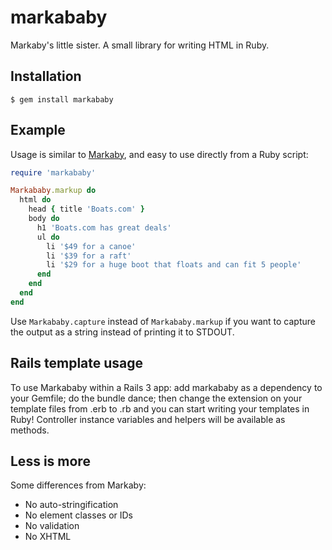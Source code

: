 # markababy


Markaby's little sister. A small library for writing HTML in Ruby.


## Installation

    $ gem install markababy


## Example

Usage is similar to [Markaby](http://en.wikipedia.org/wiki/Markaby),
and easy to use directly from a Ruby script:

```ruby
require 'markababy'

Markababy.markup do
  html do
    head { title 'Boats.com' }
    body do
      h1 'Boats.com has great deals'
      ul do
        li '$49 for a canoe'
        li '$39 for a raft'
        li '$29 for a huge boot that floats and can fit 5 people'
      end
    end
  end
end
```

Use `Markababy.capture` instead of `Markababy.markup` if you want to capture
the output as a string instead of printing it to STDOUT.


## Rails template usage

To use Markababy within a Rails 3 app: add markababy as a dependency to your
Gemfile; do the bundle dance; then change the extension on your template files
from .erb to .rb and you can start writing your templates in Ruby! Controller
instance variables and helpers will be available as methods.


## Less is more

Some differences from Markaby:

* No auto-stringification
* No element classes or IDs
* No validation
* No XHTML
